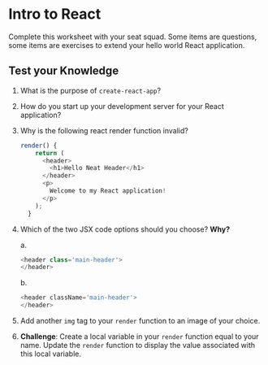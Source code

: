 # Intro to React

Complete this worksheet with your seat squad. Some items are questions, some items are exercises to extend your hello world React application.

## Test your Knowledge

1. What is the purpose of `create-react-app`?

1. How do you start up your development server for your React application?

1. Why is the following react render function invalid?
    ```JavaScript
    render() {
        return (
          <header>
            <h1>Hello Neat Header</h1>
          </header>
          <p>
            Welcome to my React application!
          </p>
        );
      }
    ```

1. Which of the two JSX code options should you choose? **Why?**

    a.
    ```javascript
    <header class='main-header'>
    </header>
    ```
    b.
    ```javascript
    <header className='main-header'>
    </header>
    ```

1. Add another `img` tag to your `render` function to an image of your choice.

1. **Challenge**: Create a local variable in your `render` function equal to your name. Update the `render` function to display the value associated with this local variable.
